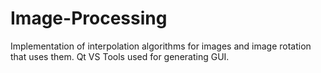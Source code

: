 # Image-Processing
Implementation of interpolation algorithms for images and image rotation that uses them. Qt VS Tools used for generating GUI.
